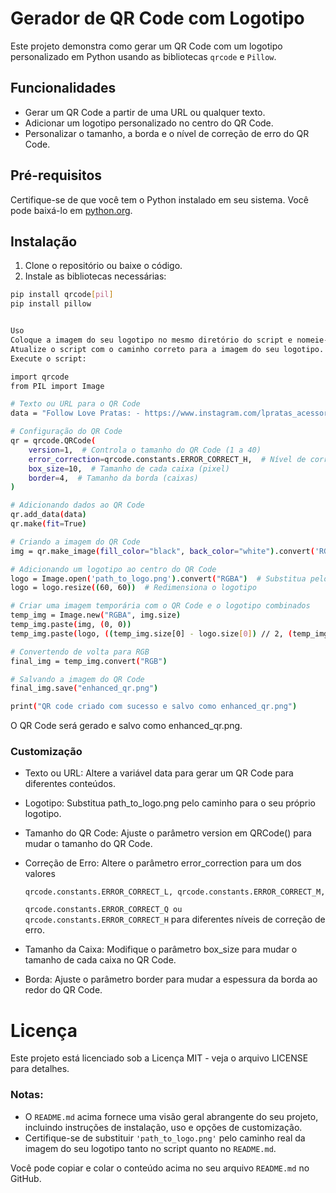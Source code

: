 # Gerador de QR Code com Logotipo

Este projeto demonstra como gerar um QR Code com um logotipo personalizado em Python usando as bibliotecas `qrcode` e `Pillow`.

## Funcionalidades

- Gerar um QR Code a partir de uma URL ou qualquer texto.
- Adicionar um logotipo personalizado no centro do QR Code.
- Personalizar o tamanho, a borda e o nível de correção de erro do QR Code.

## Pré-requisitos

Certifique-se de que você tem o Python instalado em seu sistema. Você pode baixá-lo em [python.org](https://www.python.org/).

## Instalação

1. Clone o repositório ou baixe o código.
2. Instale as bibliotecas necessárias:

```bash
pip install qrcode[pil]
pip install pillow


Uso
Coloque a imagem do seu logotipo no mesmo diretório do script e nomeie-a como path_to_logo.png.
Atualize o script com o caminho correto para a imagem do seu logotipo.
Execute o script:

import qrcode
from PIL import Image

# Texto ou URL para o QR Code
data = "Follow Love Pratas: - https://www.instagram.com/lpratas_acessorios/?hl=am-et" #Instagram de Diretos Autorais Autorizado pelo proprietário da Lpratas_Acessorios. Link de Exemplo.

# Configuração do QR Code
qr = qrcode.QRCode(
    version=1,  # Controla o tamanho do QR Code (1 a 40)
    error_correction=qrcode.constants.ERROR_CORRECT_H,  # Nível de correção de erro
    box_size=10,  # Tamanho de cada caixa (pixel)
    border=4,  # Tamanho da borda (caixas)
)

# Adicionando dados ao QR Code
qr.add_data(data)
qr.make(fit=True)

# Criando a imagem do QR Code
img = qr.make_image(fill_color="black", back_color="white").convert('RGB')

# Adicionando um logotipo ao centro do QR Code
logo = Image.open('path_to_logo.png').convert("RGBA")  # Substitua pelo caminho do seu logotipo, essa imagem é exemplo aonde pode ser substituido
logo = logo.resize((60, 60))  # Redimensiona o logotipo

# Criar uma imagem temporária com o QR Code e o logotipo combinados
temp_img = Image.new("RGBA", img.size)
temp_img.paste(img, (0, 0))
temp_img.paste(logo, ((temp_img.size[0] - logo.size[0]) // 2, (temp_img.size[1] - logo.size[1]) // 2), mask=logo)

# Convertendo de volta para RGB
final_img = temp_img.convert("RGB")

# Salvando a imagem do QR Code
final_img.save("enhanced_qr.png")

print("QR code criado com sucesso e salvo como enhanced_qr.png")
```

O QR Code será gerado e salvo como enhanced_qr.png.

### Customização

- Texto ou URL: Altere a variável data para gerar um QR Code para diferentes conteúdos.
- Logotipo: Substitua path_to_logo.png pelo caminho para o seu próprio logotipo.
- Tamanho do QR Code: Ajuste o parâmetro version em QRCode() para mudar o tamanho do QR Code.
- Correção de Erro: Altere o parâmetro error_correction para um dos valores 

  `qrcode.constants.ERROR_CORRECT_L, qrcode.constants.ERROR_CORRECT_M,`

  `qrcode.constants.ERROR_CORRECT_Q ou qrcode.constants.ERROR_CORRECT_H` para diferentes níveis de correção de erro.
- Tamanho da Caixa: Modifique o parâmetro box_size para mudar o tamanho de cada caixa no QR Code.
- Borda: Ajuste o parâmetro border para mudar a espessura da borda ao redor do QR Code.


# Licença
Este projeto está licenciado sob a Licença MIT - veja o arquivo LICENSE para detalhes.
### Notas:
- O `README.md` acima fornece uma visão geral abrangente do seu projeto, incluindo instruções de instalação, uso e opções de customização.
- Certifique-se de substituir `'path_to_logo.png'` pelo caminho real da imagem do seu logotipo tanto no script quanto no `README.md`.

Você pode copiar e colar o conteúdo acima no seu arquivo `README.md` no GitHub.
